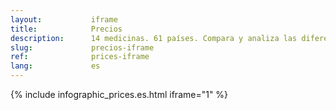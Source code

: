 ```yaml
---
layout:           iframe
title:            Precios
description:      14 medicinas. 61 países. Compara y analiza las diferencias entre ellos
slug:             precios-iframe
ref:              prices-iframe
lang:             es
---
```


{% include infographic_prices.es.html iframe="1" %}
